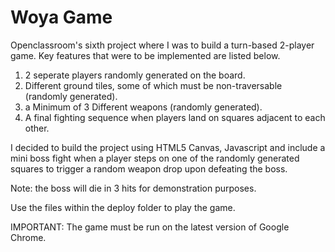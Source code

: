 # Woya Game
Openclassroom's sixth project where I was to build a turn-based 2-player game. Key features that were to be implemented are listed below.

1. 2 seperate players randomly generated on the board.
2. Different ground tiles, some of which must be non-traversable (randomly generated). 
3. a Minimum of 3 Different weapons (randomly generated).
4. A final fighting sequence when players land on squares adjacent to each other.

I decided to build the project using HTML5 Canvas, Javascript and include a mini boss fight when a player steps on one of the randomly generated squares to trigger a random weapon drop upon defeating the boss.

Note: the boss will die in 3 hits for demonstration purposes.

Use the files within the deploy folder to play the game.

IMPORTANT: The game must be run on the latest version of Google Chrome.
